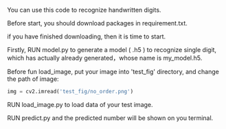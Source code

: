 You can use this code to recognize handwritten digits. 

Before start, you should download packages in requirement.txt.

if you have finished downloading, then it is time to start.

Firstly, RUN model.py to generate a model ( .h5 )  to recognize single digit, which has actually already generated，whose name is my_model.h5.

Before fun load_image, put your image into 'test_fig' directory, and change the path of image:

```python
img = cv2.imread('test_fig/no_order.png')
```



RUN load_image.py to load data of your test image.

RUN predict.py and the predicted number will be shown on you terminal.





